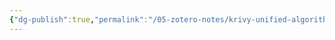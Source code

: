 ```yaml
---
{"dg-publish":true,"permalink":"/05-zotero-notes/krivy-unified-algorithm-determining1976/","title":"A unified algorithm for determining the reduced (niggli) cell","noteIcon":"","created":"2025-05-19T11:58","updated":"2025-07-01T11:57"}
---
```



